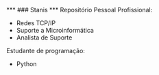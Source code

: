 *** ### Stanis  ***
Repositório Pessoal
Profissional:
- Redes TCP/IP
- Suporte a Microinformática
- Analista de Suporte

Estudante de programação:
- Python
